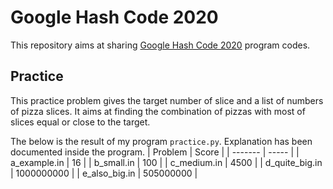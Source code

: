 # Google Hash Code 2020
This repository aims at sharing [Google Hash Code 2020](https://codingcompetitions.withgoogle.com/hashcode) program codes.

## Practice
This practice problem gives the target number of slice and a list of numbers of pizza slices.
It aims at finding the combination of pizzas with most of slices equal or close to the target.

The below is the result of my program `practice.py`. Explanation has been documented inside the program.
| Problem | Score |
| ------- | ----- |
| a_example.in | 16 |
| b_small.in | 100 |
| c_medium.in | 4500 |
| d_quite_big.in | 1000000000 |
| e_also_big.in | 505000000 |